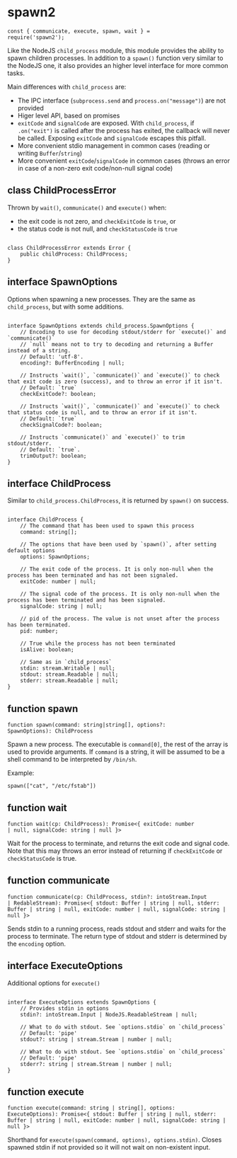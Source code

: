 # spawn2

<code>const { communicate, execute, spawn, wait } = require('spawn2');</code>

Like the NodeJS `child_process` module, this module provides the ability to spawn children processes.
In addition to a `spawn()` function very similar to the NodeJS one, it also provides an higher level interface for more common tasks.

Main differences with `child_process` are:
 * The IPC interface (`subprocess.send` and `process.on("message")`) are not provided
 * Higer level API, based on promises
 * `exitCode` and `signalCode` are exposed. With `child_process`, if `.on("exit")` is called after the process has exited,
   the callback will never be called. Exposing `exitCode` and `signalCode` escapes this pitfall.
 * More convenient stdio management in common cases (reading or writing `Buffer`/`string`)
 * More convenient `exitCode`/`signalCode` in common cases (throws an error in case of a non-zero exit code/non-null signal code)

## class ChildProcessError

Thrown by `wait()`, `communicate()` and `execute()` when:
 * the exit code is not zero, and `checkExitCode` is `true`, or
 * the status code is not null, and `checkStatusCode` is `true`

<pre><code>
class ChildProcessError extends Error {
	public childProcess: ChildProcess;
}
</code></pre>

## interface SpawnOptions

Options when spawning a new processes. They are the same as `child_process`, but with some additions.

<pre><code>
interface SpawnOptions extends child_process.SpawnOptions {
	// Encoding to use for decoding stdout/stderr for `execute()` and `communicate()`
	// `null` means not to try to decoding and returning a Buffer instead of a string.
	// Default: 'utf-8'.
	encoding?: BufferEncoding | null;

	// Instructs `wait()`, `communicate()` and `execute()` to check that exit code is zero (success), and to throw an error if it isn't.
	// Default: `true`
	checkExitCode?: boolean;

	// Instructs `wait()`, `communicate()` and `execute()` to check that status code is null, and to throw an error if it isn't.
	// Default: `true`
	checkSignalCode?: boolean;

	// Instructs `communicate()` and `execute()` to trim stdout/stderr.
	// Default: `true`.
	trimOutput?: boolean;
}
</code></pre>

## interface ChildProcess

Similar to `child_process.ChildProcess`, it is returned by `spawn()` on success.

<pre><code>
interface ChildProcess {
	// The command that has been used to spawn this process
	command: string[];

	// The options that have been used by `spawn()`, after setting default options
	options: SpawnOptions;

	// The exit code of the process. It is only non-null when the process has been terminated and has not been signaled.
	exitCode: number | null;

	// The signal code of the process. It is only non-null when the process has been terminated and has been signaled.
	signalCode: string | null;

	// pid of the process. The value is not unset after the process has been terminated.
	pid: number;

	// True while the process has not been terminated
	isAlive: boolean;

	// Same as in `child_process`
	stdin: stream.Writable | null;
	stdout: stream.Readable | null;
	stderr: stream.Readable | null;
}
</code></pre>

## function spawn

<code>function spawn(command: string|string[], options?: SpawnOptions): ChildProcess</code>

Spawn a new process. The executable is `command[0]`, the rest of the array is used to provide arguments.
If `command` is a string, it will be assumed to be a shell command to be interpreted by `/bin/sh`.

Example:

<code>spawn(["cat", "/etc/fstab"])</code>
## function wait

<code>function wait(cp: ChildProcess): Promise\<{ exitCode: number | null, signalCode: string | null }\></code>

Wait for the process to terminate, and returns the exit code and signal code.
Note that this may throws an error instead of returning if `checkExitCode` or `checkStatusCode` is true.

## function communicate

<code>function communicate(cp: ChildProcess, stdin?: intoStream.Input | RedableStream): Promise\<{ stdout: Buffer | string | null, stderr: Buffer | string | null, exitCode: number | null, signalCode: string | null }\></code>

Sends stdin to a running process, reads stdout and stderr and waits for the process to terminate.
The return type of stdout and stderr is determined by the `encoding` option.

## interface ExecuteOptions

Additional options for `execute()`

<pre><code>
interface ExecuteOptions extends SpawnOptions {
	// Provides stdin in options
	stdin?: intoStream.Input | NodeJS.ReadableStream | null;

	// What to do with stdout. See `options.stdio` on `child_process`
	// Default: 'pipe'
	stdout?: string | stream.Stream | number | null;

	// What to do with stdout. See `options.stdio` on `child_process`
	// Default: 'pipe'
	stderr?: string | stream.Stream | number | null;
}
</code></pre>

## function execute

<code>function execute(command: string | string[], options: ExecuteOptions): Promise\<{ stdout: Buffer | string | null, stderr: Buffer | string | null, exitCode: number | null, signalCode: string | null }\></code>

Shorthand for `execute(spawn(command, options), options.stdin)`. Closes spawned stdin if not provided so it will not wait on non-existent input.
